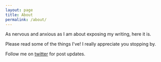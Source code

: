 ```yaml
---
layout: page
title: About
permalink: /about/
---
```

As nervous and anxious as I am about exposing my writing, here it is.

Please read some of the things I've! I really appreciate you stopping by.

Follow me on [twitter](https://twitter.com/svvchen) for post updates.
